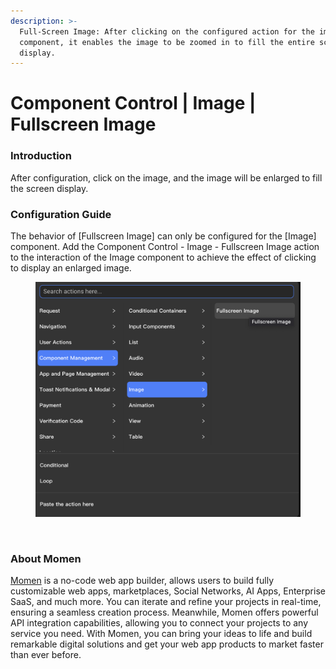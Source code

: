 ```yaml
---
description: >-
  Full-Screen Image: After clicking on the configured action for the image
  component, it enables the image to be zoomed in to fill the entire screen for
  display.
---
```


# Component Control | Image | Fullscreen Image

### Introduction

After configuration, click on the image, and the image will be enlarged to fill the screen display.

### Configuration Guide

The behavior of \[Fullscreen Image] can only be configured for the \[Image] component. Add the Component Control - Image - Fullscreen Image action to the interaction of the Image component to achieve the effect of clicking to display an enlarged image.

<figure><img src="../../.gitbook/assets/截屏2024-05-15 14.07.26.png" alt=""><figcaption></figcaption></figure>

<figure><img src="https://functorz.feishu.cn/space/api/box/stream/download/asynccode/?code=ZGI4OTEwY2Q4YmQ3MmRhZDhmZWUzYjFhNGZkNDkxZGJfWGhOWFZrMm1XcUh0S1J5MmcxRkp0bU5KY3FSZ2VXQjNfVG9rZW46WWlaWWJhNzR5b1JybjN4eEJSTWN4dnpubmNkXzE3MTUyNDM1OTU6MTcxNTI0NzE5NV9WNA" alt="" width="375"><figcaption></figcaption></figure>

### About Momen

[Momen](https://momen.app/?channel=blog-about) is a no-code web app builder, allows users to build fully customizable web apps, marketplaces, Social Networks, AI Apps, Enterprise SaaS, and much more. You can iterate and refine your projects in real-time, ensuring a seamless creation process. Meanwhile, Momen offers powerful API integration capabilities, allowing you to connect your projects to any service you need. With Momen, you can bring your ideas to life and build remarkable digital solutions and get your web app products to market faster than ever before.
